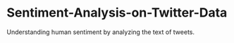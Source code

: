 # Sentiment-Analysis-on-Twitter-Data
Understanding human sentiment by analyzing the text of tweets.
